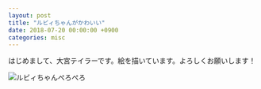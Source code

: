 ```yaml
---
layout: post
title: "ルビィちゃんがかわいい"
date: 2018-07-20 00:00:00 +0900
categories: misc
---
```


はじめまして、大宮テイラーです。絵を描いています。よろしくお願いします！

![ルビィちゃんぺろぺろ]({{site.baseurl}}/img/ruby-for-3rd-lovelive.jpg)
